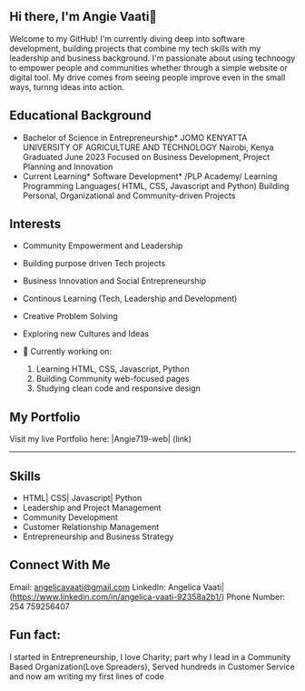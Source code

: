 ## Hi there, I'm Angie Vaati👋


Welcome to my GitHub! I'm currently diving deep into software development, building projects that combine my tech skills with my leadership and business background. I'm passionate about using technoogy to empower people and communities whether through a simple website or digital tool. My drive comes from seeing people improve even in the small ways, turnng ideas into action.

## Educational Background
* Bachelor of Science in Entrepreneurship*
JOMO KENYATTA UNIVERSITY OF AGRICULTURE AND TECHNOLOGY
Nairobi, Kenya
Graduated June 2023
Focused on Business Development, Project Planning and Innovation
* Current Learning* Software Development*
/PLP Academy/
Learning Programming Languages( HTML, CSS, Javascript and Python)
Building Personal, Organizational and Community-driven Projects

## Interests
- Community Empowerment and Leadership
- Building purpose driven Tech projects
- Business Innovation and Social Entrepreneurship
- Continous Learning (Tech, Leadership and Development)
- Creative Problem Solving
- Exploring new Cultures and Ideas


- 🔭 Currently working on:
  1. Learning HTML, CSS, Javascript, Python
  2. Building Community web-focused pages
  3. Studying clean code and responsive design

 ## My Portfolio
 Visit my live Portfolio here: |Angie719-web| (link)
 
 ---
 
## Skills
 - HTML| CSS| Javascript| Python
 - Leadership and Project Management
 - Community Development
 - Customer Relationship Management
 - Entrepreneurship and Business Strategy


  
## Connect With Me
Email: angelicavaati@gmail.com
LinkedIn: Angelica Vaati| (https://www.linkedin.com/in/angelica-vaati-92358a2b1/)
Phone Number: 254 759256407
  
  
## Fun fact: 
I started in Entrepreneurship, I love Charity; part why I lead in a Community Based Organization(Love Spreaders), Served hundreds in Customer Service and now am writing my first lines of code
